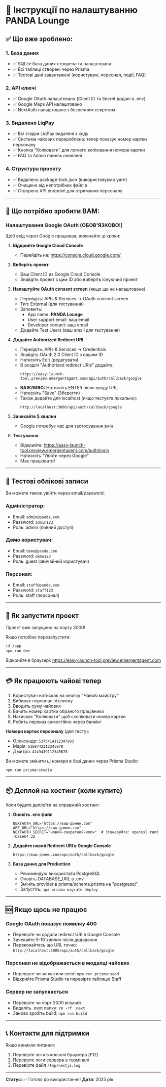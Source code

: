 # 🚀 Інструкції по налаштуванню PANDA Lounge

## ✅ Що вже зроблено:

### 1. База даних
- ✅ SQLite база даних створена та налаштована
- ✅ Всі таблиці створені через Prisma
- ✅ Тестові дані завантажені (користувачі, персонал, події, FAQ)

### 2. API ключі
- ✅ Google OAuth налаштовано (Client ID та Secret додані в .env)
- ✅ Google Maps API налаштовано
- ✅ NextAuth налаштовано з безпечним секретом

### 3. Видалено LiqPay
- ✅ Всі згадки LiqPay видалені з коду
- ✅ Система чайових перероблена: тепер показує номер картки персоналу
- ✅ Кнопка "Копіювати" для легкого копіювання номера картки
- ✅ FAQ та Admin панель оновлені

### 4. Структура проекту
- ✅ Видалено package-lock.json (використовуємо yarn)
- ✅ Очищено від непотрібних файлів
- ✅ Створено API endpoint для отримання персоналу

---

## 🔧 Що потрібно зробити ВАМ:

### Налаштування Google OAuth (ОБОВ'ЯЗКОВО!)

Щоб вхід через Google працював, виконайте ці кроки:

1. **Відкрийте Google Cloud Console**
   - Перейдіть на: https://console.cloud.google.com/

2. **Виберіть проект**
   - Ваш Client ID из Google Cloud Console
   - Знайдіть проект з цим ID або виберіть існуючий проект

3. **Налаштуйте OAuth consent screen** (якщо ще не налаштовано)
   - Перейдіть: APIs & Services → OAuth consent screen
   - Тип: External (для тестування)
   - Заповніть:
     - App name: **PANDA Lounge**
     - User support email: ваш email
     - Developer contact: ваш email
   - Додайте Test Users (ваш email для тестування)

4. **Додайте Authorized Redirect URI**
   - Перейдіть: APIs & Services → Credentials
   - Знайдіть OAuth 2.0 Client ID з вашим ID
   - Натисніть Edit (редагувати)
   - В розділі "Authorized redirect URIs" додайте:
     ```
     https://easy-launch-tool.preview.emergentagent.com/api/auth/callback/google
     ```
   - **ВАЖЛИВО:** Натисніть ENTER після вводу URL
   - Натисніть "Save" (Зберегти)
   - Також додайте для localhost (якщо тестуєте локально):
     ```
     http://localhost:3000/api/auth/callback/google
     ```

5. **Зачекайте 5 хвилин**
   - Google потребує час для застосування змін

6. **Тестування**
   - Відкрийте: https://easy-launch-tool.preview.emergentagent.com/auth/login
   - Натисніть "Увійти через Google"
   - Має працювати!

---

## 🎯 Тестові облікові записи

Ви можете також увійти через email/password:

### Адміністратор:
- Email: `admin@panda.com`
- Password: `admin123`
- Роль: admin (повний доступ)

### Демо користувач:
- Email: `demo@panda.com`
- Password: `demo123`
- Роль: guest (звичайний користувач)

### Персонал:
- Email: `staff@panda.com`
- Password: `staff123`
- Роль: staff (персонал)

---

## 🏃 Як запустити проект

Проект вже запущено на порту 3000!

Якщо потрібно перезапустити:

```bash
cd /app
npm run dev
```

Відкрийте в браузері: https://easy-launch-tool.preview.emergentagent.com

---

## 💳 Як працюють чайові тепер

1. Користувач натискає на кнопку "Чайові майстру"
2. Вибирає персонал зі списку
3. Вводить суму чайових
4. Бачить номер картки обраного працівника
5. Натискає "Копіювати" щоб скопіювати номер картки
6. Робить переказ самостійно через банкінг

**Номери карток персоналу** (для тесту):
- Олександр: `5375414112347893`
- Марія: `5168742312345678`
- Дмитро: `4149439112345678`

Ви можете змінити ці номери в базі даних через Prisma Studio:
```bash
npm run prisma:studio
```

---

## 📦 Деплой на хостинг (коли купите)

Коли будете деплоїти на справжній хостинг:

1. **Оновіть .env файл**
   ```env
   NEXTAUTH_URL="https://ваш-домен.com"
   APP_URL="https://ваш-домен.com"
   NEXTAUTH_SECRET="новий-секретний-ключ"  # Згенеруйте: openssl rand -base64 32
   ```

2. **Додайте новий Redirect URI в Google Console**
   ```
   https://ваш-домен.com/api/auth/callback/google
   ```

3. **База даних для Production**
   - Рекомендую використати PostgreSQL
   - Оновіть DATABASE_URL в .env
   - Змініть provider в prisma/schema.prisma на "postgresql"
   - Запустіть: `npx prisma migrate deploy`

---

## 🆘 Якщо щось не працює

### Google OAuth показує помилку 400
- Перевірте чи додали redirect URI в Google Console
- Зачекайте 5-10 хвилин після додавання
- Переконайтесь що URL точно: `http://localhost:3000/api/auth/callback/google`

### Персонал не відображається в модалці чайових
- Перевірте чи запустили seed: `npm run prisma:seed`
- Відкрийте Prisma Studio та перевірте таблицю Staff

### Сервер не запускається
- Перевірте чи порт 3000 вільний
- Видаліть .next папку: `rm -rf .next`
- Заново зробіть build: `npm run build`

---

## 📞 Контакти для підтримки

Якщо виникли питання:
1. Перевірте логи в консолі браузера (F12)
2. Перевірте логи сервера в терміналі
3. Перевірте файл `/tmp/nextjs.log`

---

**Статус:** ✅ Готово до використання!
**Дата:** 2025 рік
